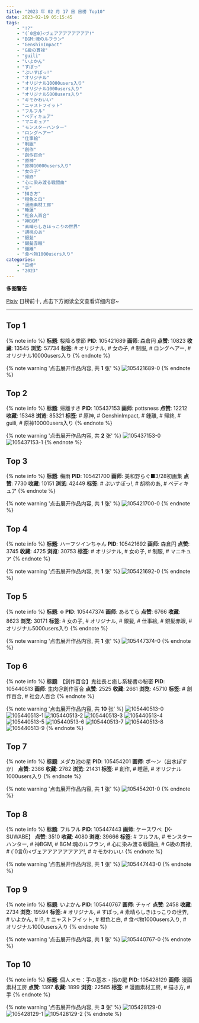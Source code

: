 ```yaml
---
title: "2023 年 02 月 17 日 日榜 Top10"
date: 2023-02-19 05:15:45
tags:
    - "!?"
    - "(`0言0́)<ヴェアアアアアアアア!"
    - "BGM:魂のルフラン"
    - "GenshinImpact"
    - "G級の貫禄"
    - "guili"
    - "いよかん"
    - "すぽっ"
    - "ぶいすぽっ!"
    - "オリジナル"
    - "オリジナル10000users入り"
    - "オリジナル1000users入り"
    - "オリジナル5000users入り"
    - "キモかわいい"
    - "ニャストフイット"
    - "フルフル"
    - "ペディキュア"
    - "マニキュア"
    - "モンスターハンター"
    - "ロングヘアー"
    - "仕事絵"
    - "制服"
    - "創作"
    - "創作百合"
    - "原神"
    - "原神10000users入り"
    - "女の子"
    - "帰終"
    - "心に染み渡る戦闘曲"
    - "手"
    - "描き方"
    - "橙色と白"
    - "漫画素材工房"
    - "睡蓮"
    - "社会人百合"
    - "神BGM"
    - "素晴らしきほっこりの世界"
    - "胡桃のあ"
    - "銀髪"
    - "銀髪赤眼"
    - "鍾離"
    - "食べ物1000users入り"
categories:
    - "日榜"
    - "2023"
---
```


<i class="fa fa-triangle-exclamation"></i>**多图警告**<i class="fa fa-triangle-exclamation"></i>

[Pixiv](https://www.pixiv.net/) 日榜前十, 点击下方阅读全文查看详细内容~

<!-- more -->

---

## Top 1

{% note info %}
**标题**: 桜降る季節
**PID**: 105421689 **画师**: 森倉円
**点赞**: 10823 **收藏**: 13545 **浏览**: 57734
**标签**: # オリジナル, # 女の子, # 制服, # ロングヘアー, # オリジナル10000users入り
{% endnote %}

{% note warning '点击展开作品内容, 共 **1** 张' %}
![105421689-0](https://i.pixiv.re/img-original/img/2023/02/16/00/00/35/105421689_p0.jpg)
{% endnote %}

## Top 2

{% note info %}
**标题**: 帰離すき
**PID**: 105437153 **画师**: pottsness
**点赞**: 12212 **收藏**: 15348 **浏览**: 85321
**标签**: # 原神, # GenshinImpact, # 鍾離, # 帰終, # guili, # 原神10000users入り
{% endnote %}

{% note warning '点击展开作品内容, 共 **2** 张' %}
![105437153-0](https://i.pixiv.re/img-original/img/2023/02/16/18/00/17/105437153_p0.jpg)
![105437153-1](https://i.pixiv.re/img-original/img/2023/02/16/18/00/17/105437153_p1.jpg)
{% endnote %}

## Top 3

{% note info %}
**标题**: 梅雨
**PID**: 105421700 **画师**: 美和野らぐ■3/28初画集
**点赞**: 7730 **收藏**: 10151 **浏览**: 42449
**标签**: # ぶいすぽっ!, # 胡桃のあ, # ペディキュア
{% endnote %}

{% note warning '点击展开作品内容, 共 **1** 张' %}
![105421700-0](https://i.pixiv.re/img-original/img/2023/02/16/00/00/37/105421700_p0.png)
{% endnote %}

## Top 4

{% note info %}
**标题**: ハーフツインちゃん
**PID**: 105421692 **画师**: 森倉円
**点赞**: 3745 **收藏**: 4725 **浏览**: 30753
**标签**: # オリジナル, # 女の子, # 制服, # マニキュア
{% endnote %}

{% note warning '点击展开作品内容, 共 **1** 张' %}
![105421692-0](https://i.pixiv.re/img-original/img/2023/02/16/00/00/36/105421692_p0.jpg)
{% endnote %}

## Top 5

{% note info %}
**标题**: ❄️
**PID**: 105447374 **画师**: あるてら
**点赞**: 6766 **收藏**: 8623 **浏览**: 30171
**标签**: # 女の子, # オリジナル, # 銀髪, # 仕事絵, # 銀髪赤眼, # オリジナル5000users入り
{% endnote %}

{% note warning '点击展开作品内容, 共 **1** 张' %}
![105447374-0](https://i.pixiv.re/img-original/img/2023/02/17/00/00/31/105447374_p0.png)
{% endnote %}

## Top 6

{% note info %}
**标题**: 【創作百合】鬼社長と癒し系秘書の秘密
**PID**: 105440513 **画师**: 生肉＠創作百合
**点赞**: 2525 **收藏**: 2661 **浏览**: 45710
**标签**: # 創作百合, # 社会人百合
{% endnote %}

{% note warning '点击展开作品内容, 共 **10** 张' %}
![105440513-0](https://i.pixiv.re/img-original/img/2023/02/16/20/19/21/105440513_p0.jpg)
![105440513-1](https://i.pixiv.re/img-original/img/2023/02/16/20/19/21/105440513_p1.jpg)
![105440513-2](https://i.pixiv.re/img-original/img/2023/02/16/20/19/21/105440513_p2.jpg)
![105440513-3](https://i.pixiv.re/img-original/img/2023/02/16/20/19/21/105440513_p3.jpg)
![105440513-4](https://i.pixiv.re/img-original/img/2023/02/16/20/19/21/105440513_p4.jpg)
![105440513-5](https://i.pixiv.re/img-original/img/2023/02/16/20/19/21/105440513_p5.jpg)
![105440513-6](https://i.pixiv.re/img-original/img/2023/02/16/20/19/21/105440513_p6.jpg)
![105440513-7](https://i.pixiv.re/img-original/img/2023/02/16/20/19/21/105440513_p7.jpg)
![105440513-8](https://i.pixiv.re/img-original/img/2023/02/16/20/19/21/105440513_p8.jpg)
![105440513-9](https://i.pixiv.re/img-original/img/2023/02/16/20/19/21/105440513_p9.jpg)
{% endnote %}

## Top 7

{% note info %}
**标题**: メダカ池の星
**PID**: 105454201 **画师**: ポ～ン（出水ぽすか）
**点赞**: 2386 **收藏**: 2782 **浏览**: 21431
**标签**: # 創作, # 睡蓮, # オリジナル1000users入り
{% endnote %}

{% note warning '点击展开作品内容, 共 **1** 张' %}
![105454201-0](https://i.pixiv.re/img-original/img/2023/02/17/07/30/01/105454201_p0.jpg)
{% endnote %}

## Top 8

{% note info %}
**标题**: フルフル
**PID**: 105447443 **画师**: ケースワベ【K-SUWABE】
**点赞**: 3510 **收藏**: 4080 **浏览**: 39666
**标签**: # フルフル, # モンスターハンター, # 神BGM, # BGM:魂のルフラン, # 心に染み渡る戦闘曲, # G級の貫禄, # (`0言0́)<ヴェアアアアアアアア!, # キモかわいい
{% endnote %}

{% note warning '点击展开作品内容, 共 **1** 张' %}
![105447443-0](https://i.pixiv.re/img-original/img/2023/02/17/00/00/52/105447443_p0.jpg)
{% endnote %}

## Top 9

{% note info %}
**标题**: いよかん
**PID**: 105440767 **画师**: チャイ
**点赞**: 2458 **收藏**: 2734 **浏览**: 19594
**标签**: # オリジナル, # すぽっ, # 素晴らしきほっこりの世界, # いよかん, # !?, # ニャストフイット, # 橙色と白, # 食べ物1000users入り, # オリジナル1000users入り
{% endnote %}

{% note warning '点击展开作品内容, 共 **1** 张' %}
![105440767-0](https://i.pixiv.re/img-original/img/2023/02/16/20/30/00/105440767_p0.png)
{% endnote %}

## Top 10

{% note info %}
**标题**: 個人メモ：手の基本・指の腱
**PID**: 105428129 **画师**: 漫画素材工房
**点赞**: 1397 **收藏**: 1899 **浏览**: 22585
**标签**: # 漫画素材工房, # 描き方, # 手
{% endnote %}

{% note warning '点击展开作品内容, 共 **3** 张' %}
![105428129-0](https://i.pixiv.re/img-original/img/2023/02/16/07/00/04/105428129_p0.jpg)
![105428129-1](https://i.pixiv.re/img-original/img/2023/02/16/07/00/04/105428129_p1.jpg)
![105428129-2](https://i.pixiv.re/img-original/img/2023/02/16/07/00/04/105428129_p2.jpg)
{% endnote %}
